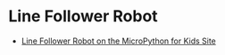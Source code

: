 # Line Follower Robot

* [Line Follower Robot on the MicroPython for Kids Site](https://www.dmccreary.github.io/micropython/kits/maker-pi-rp2040-robot/25-line-follower/)